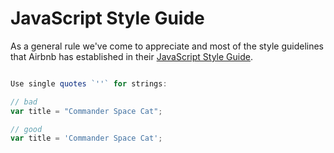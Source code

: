 # JavaScript Style Guide

As a general rule we've come to appreciate and most of the style guidelines that Airbnb has established in their [JavaScript Style Guide](https://github.com/airbnb/javascript).

```javascript

Use single quotes `''` for strings:

// bad
var title = "Commander Space Cat";

// good
var title = 'Commander Space Cat';

```

